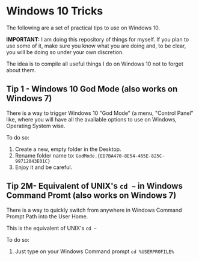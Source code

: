 # Windows 10 Tricks

The following are a set of practical tips to use on Windows 10.

**IMPORTANT:** I am doing this repository of things for myself. If you plan to use some of it, make sure you know what you are doing and, to be clear, you will be doing so under your own discretion.

The idea is to compile all useful things I do on Windows 10 not to forget about them.

## Tip 1 - Windows 10 God Mode (also works on Windows 7)

There is a way to trigger Windows 10 "God Mode" (a menu, "Control Panel" like, where you will have all the available options to use on Windows, Operating System wise.

To do so:

1. Create a new, empty folder in the Desktop.
2. Rename folder name to: `GodMode.{ED7BA470-8E54-465E-825C-99712043E01C}`
3. Enjoy it and be careful.

## Tip 2M- Equivalent of UNIX's `cd ~` in Windows Command Promt (also works on Windows 7)

There is a way to quickly switch from anywhere in Windows Command Prompt Path into the User Home.

This is the equivalent of UNIX's `cd ~`

To do so:

1. Just type on your Windows Command prompt `cd %USERPROFILE%`
